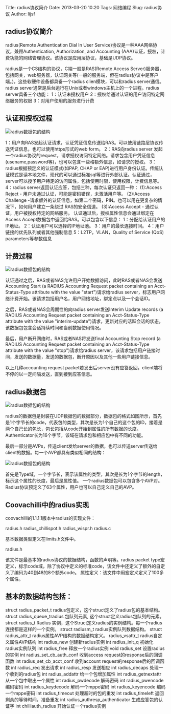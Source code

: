 Title: radius协议简介
Date: 2013-03-20 10:20
Tags: 网络编程
Slug: radius协议
Author: lijsf

## radius协议简介
radius(Remote Authentication Dial In User Service)协议是一种AAA网络协议，兼顾Authentication, Authorization, and Accounting (AAA)认证，授权，计费功能的网络管理协议。该协议是应用层协议，基础是UDP协议。

radius是一个CS结构的协议，C端一般是RAS(Remote Access Server)服务器，包括网关，web服务器，认证网关等(一般的服务端，但在radius协议中是客户端。)，这些软硬件设备都具备一个radius clien模块，可以和radius server通信。radius server通常是后台运行在Unix或者windows主机上的一个进程。radius server具备三个功能：
1：认证未授权用户
2：授权给通过认证的用户访问特定网络服务的权限
3：对用户使用的服务进行计费

## 认证和授权过程

 ![radius数据包的结构](./images/radius_access.png) 

1：用户向RAS发起认证请求，认证凭证信息传送给RAS。可以使用链路层协议传送凭证信息，也可以使用https形式的web form。
2：RAS向radius server 发起一个radius协议的request，请求授权访问特定网络。请求包含用户凭证信息(usename,password等)，也可以包含一些格额外信息，如请求的授权。
3：radius根据预定义的认证模式(如PAP, CHAP or EAP)进行用户身份认证。传统认证模式是读本地文件，现代的可以通过标准sql等进行外部认证。认证通过，server可以授予用户特定的访问属性，包括使用时限，使用权限，计费信息等。
4：radius server返回认证应答，包括三种，每次认证只返回一种：
	(1):Access Reject - 用户未通过认证，可能是密码错误，未激活用户等。
	(2):Access Challenge -请求额外的认证信息，如第二个密码，PIN。也可以用在更复杂的情况下，如何用户建立一条绕过
	RAS的安全信道。
	(3):Access Accept - 通过认证，用户被授权特定的网络服务。
认证通过后，授权属性信息会通过绑定在Access Accept数据包中返回给RAS。可以包含以下信息：
1：分配给认证用户的IP地址。
2：认证用户可以选择的IP地址池。
3：用户的最长连接时间。
4：用户链接的优先队列或者其他强制信息
5：L2TP，VLAN，Quality of Service (QoS) parameters等参数信息

## 计费过程
 
  ![radius数据包的结构](./images/radius_accounting.png) 

认证通过之后，RAS或者NAS允许用户开始数据访问，此时RAS或者NAS会发送Accounting Start (a RADIUS Accounting Request packet containing an Acct-Status-Type attribute with the value "start")请求给radius server，标志用户网络计费开始。该请求包括用户名，用户网络地址，绑定点以及一个会话ID。

之后，RAS或者NAS会周期性的向radius server发送Interim Update records (a RADIUS Accounting Request packet containing an Acct-Status-Type attribute with the value "interim-update")请求，更新对应的活跃会话的状态。该数据包包含会话持续时间和当前数据使用情况。

最后，用户断开网络时，RAS或者NAS将发送final Accounting Stop record (a RADIUS Accounting Request packet containing an Acct-Status-Type attribute with the value "stop")请求给radius server，该请求包括用户链接时间，发送的数据量，发送的数据包，断开原因以及其他一些用户链接信息。

以上几种accounting request packet若发出后server没有应答返回，client端将不停的以一定间隔发送，直到接到应答信息。

## radius数据包

 ![radius数据包的结构](./images/radius_package.png) 

radius的数据包是封装在UDP数据包的数据部分，数据包的格式如图所示，首先是1个字节长的code，代表包的类型，其次是长为1个自己的这个包的ID，接着是两个自己长的包长，包长包括从code开始到属性的所有数据的长度。Authenticator长为16个字节，该域在请求包和相应包中有不同的功能。
 
最后一部分是AVPs，传送client发给server的数据，也可以传送server传送给client的数据。每一个AVP都具有类似相同的结构：

 ![radius数据包的结构](./images/radius_avp.png) 

首先是Type域，一个字节长，表示该属性的类型，其次是长为1个字节的length，标示这个属性的长度，最后是属性值。
一个radius数据包可以包含多个AVP对。Radius协议预定义了63个属性，用户也可以自己定义自己的AVP。

## Coovachilli中的radius实现

coovachilli的1.1.1.1版本中radius的实现文件：

radius.h
radius_chillispot.h
radius_wispr.h
radius.c

基本数据类型定义在limits.h文件中。

radius.h

该文件是最基本的radius协议的数据结构，函数的声明等。radius packet type宏定义，标示code域，除了协议中定义的标准code，该文件中还定义了额外的自定义了编码为40到48的8个额外code。
属性定义：该文件中用宏定义定义了100多个属性。

## 基本的数据结构包括：

struct radius_packet_t	radius包定义，这个struct定义了radius包的基本结构。
struct radius_queue_tradius	包队列元素, 这个struct定义radius包队列的元素。
struct radius_t	Radius 实例，这个Struct定义radius的实例结构。每一个radius连接都是这样的一个实例。
struct radiusm_t	radius实例队列数据结构。
struct radius_attr_t	radius属性AVP结构的数据结构定义。
radius_vsattr_t	radius自定义属性AVP结构
int radius_new	创建新radius实例
int radius_init_q	初始化radius实例队列
int radius_free	释放一个radius实例
void radius_set	设置radius的实例
int radius_set_cb_auth_conf	收到access request的response后的回调函数
int radius_set_cb_acct_conf	收到account request的response后的回调函数
int radius_req	发出请求
int radius_resp	发送相应
int radius_decaps	处理一个收到的radius包
int radius_addattr	给一个包增加属性
int radius_getnextattr	从一个包中取出一个属性
int radius_pwdecode	解码密码
int radius_pwencode	编码密码
int radius_keydecode	解码一个mppe密码
int radius_keyencode	编码一个mppe密码
int radius_timeout	处理超时的包的重发
int radius_timeleft	返回剩余的等待时间，准备重发
int radius_authresp_authenticator	生成应答包的认证字
int chilliauth_radius	开始认证一个radius实例

